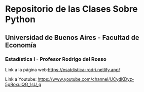 # Repositorio de las Clases Sobre Python

## Universidad de Buenos Aires - Facultad de Economía


### Estadística I - Profesor Rodrigo del Rosso


Link a la página web:https://esatdistica-rodri.netlify.app/

Link a Youtube:   https://www.youtube.com/channel/UCydKDyz-5pRoxulQG_1sU_g
